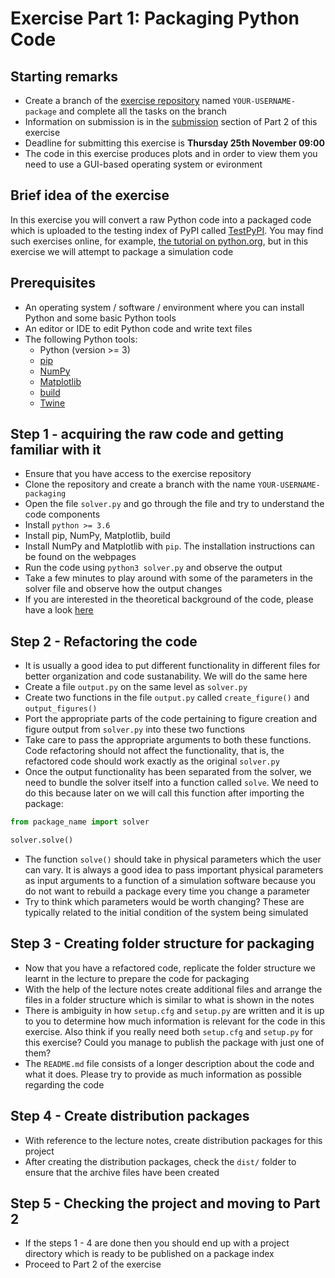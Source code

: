 # Exercise Part 1: Packaging Python Code

## Starting remarks

- Create a branch of the [exercise repository](https://github.com/Simulation-Software-Engineering/test-exercise-packaging/tree/main) named `YOUR-USERNAME-package` and complete all the tasks on the branch
- Information on submission is in the [submission]() section of Part 2 of this exercise
- Deadline for submitting this exercise is **Thursday 25th November 09:00**
- The code in this exercise produces plots and in order to view them you need to use a GUI-based operating system or evironment

## Brief idea of the exercise

In this exercise you will convert a raw Python code into a packaged code which is uploaded to the testing index of PyPI called [TestPyPI](https://test.pypi.org/). You may find such exercises online, for example, [the tutorial on python.org](https://packaging.python.org/tutorials/packaging-projects/), but in this exercise we will attempt to package a simulation code

## Prerequisites

- An operating system / software / environment where you can install Python and some basic Python tools
- An editor or IDE to edit Python code and write text files
- The following Python tools:
    - Python (version >= 3)
    - [pip](https://pypi.org/project/pip/)
    - [NumPy](https://numpy.org/)
    - [Matplotlib](https://matplotlib.org/)
    - [build](https://pypa-build.readthedocs.io/en/latest/)
    - [Twine](https://twine.readthedocs.io/en/latest/)

## Step 1 - acquiring the raw code and getting familiar with it

- Ensure that you have access to the exercise repository
- Clone the repository and create a branch with the name `YOUR-USERNAME-packaging`
- Open the file `solver.py` and go through the file and try to understand the code components
- Install `python >= 3.6`
- Install pip, NumPy, Matplotlib, build
- Install NumPy and Matplotlib with `pip`. The installation instructions can be found on the webpages
- Run the code using `python3 solver.py` and observe the output
- Take a few minutes to play around with some of the parameters in the solver file and observe how the output changes
- If you are interested in the theoretical background of the code, please have a look [here](https://scipython.com/book/chapter-7-matplotlib/examples/the-two-dimensional-diffusion-equation/)

## Step 2 - Refactoring the code

- It is usually a good idea to put different functionality in different files for better organization and code sustanability. We will do the same here
- Create a file `output.py` on the same level as `solver.py`
- Create two functions in the file `output.py` called `create_figure()` and `output_figures()`
- Port the appropriate parts of the code pertaining to figure creation and figure output from `solver.py` into these two functions
- Take care to pass the appropriate arguments to both these functions. Code refactoring should not affect the functionality, that is, the refactored code should work exactly as the original `solver.py`
- Once the output functionality has been separated from the solver, we need to bundle the solver itself into a function called `solve`. We need to do this because later on we will call this function after importing the package:

```python
from package_name import solver

solver.solve()
```

- The function `solve()` should take in physical parameters which the user can vary. It is always a good idea to pass important physical parameters as input arguments to a function of a simulation software because you do not want to rebuild a package every time you change a parameter
- Try to think which parameters would be worth changing? These are typically related to the initial condition of the system being simulated

## Step 3 - Creating folder structure for packaging

- Now that you have a refactored code, replicate the folder structure we learnt in the lecture to prepare the code for packaging
- With the help of the lecture notes create additional files and arrange the files in a folder structure which is similar to what is shown in the notes
- There is ambiguity in how `setup.cfg` and `setup.py` are written and it is up to you to determine how much information is relevant for the code in this exercise. Also think if you really need both `setup.cfg` and `setup.py` for this exercise? Could you manage to publish the package with just one of them?
- The `README.md` file consists of a longer description about the code and what it does. Please try to provide as much information as possible regarding the code

## Step 4 - Create distribution packages

- With reference to the lecture notes, create distribution packages for this project
- After creating the distribution packages, check the `dist/` folder to ensure that the archive files have been created

## Step 5 - Checking the project and moving to Part 2

- If the steps 1 - 4 are done then you should end up with a project directory which is ready to be published on a package index
- Proceed to Part 2 of the exercise
